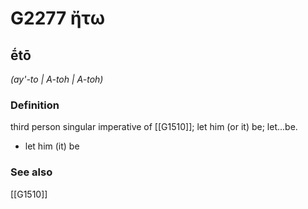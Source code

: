 # G2277 ἤτω

## ḗtō

_(ay'-to | A-toh | A-toh)_

### Definition

third person singular imperative of [[G1510]]; let him (or it) be; let...be.

- let him (it) be

### See also

[[G1510]]

